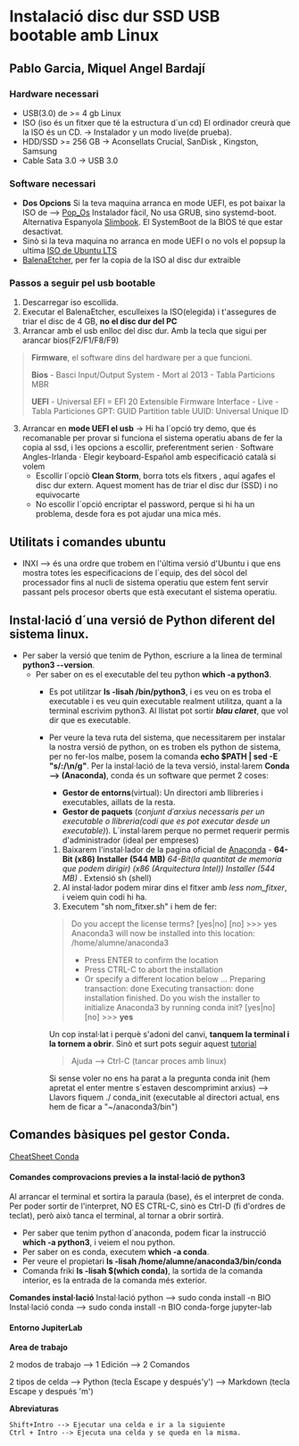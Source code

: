 # Instalació disc dur SSD USB bootable amb Linux
## Pablo Garcia, Miquel Angel Bardají

### Hardware necessari
 - USB(3.0) de >= 4 gb Linux
 - ISO  (iso és un fitxer que té la estructura d´un cd) El ordinador creurà que la ISO és un CD. → Instalador y un modo live(de prueba). 
 - HDD/SSD >= 256 GB → Aconsellats Crucial, SanDisk , Kingston, Samsung
 - Cable Sata 3.0 → USB 3.0

### Software necessari
 - **Dos Opcions** Si la teva maquina arranca en mode UEFI, es pot baixar la ISO de --> [Pop_Os](https://pop.system76.com/)   Instalador fàcil, No usa GRUB, sino systemd-boot. Alternativa Espanyola [Slimbook](https://slimbook.es/). El SystemBoot de la BIOS té que estar desactivat.
 - Sinò si la teva maquina no arranca en mode UEFI o no vols el popsup la ultima  [ISO de Ubuntu LTS ](https://ubuntu.com/download/desktop) 
 - [BalenaEtcher](https://www.balena.io/etcher/), per fer la copia de la ISO al disc dur extraible

### Passos a seguir pel usb bootable

 1. Descarregar iso escollida.
 2. Executar el BalenaEtcher, esculleixes la ISO(elegida) i t'assegures de triar el disc de 4 GB, **no el disc dur del PC**
 3. Arrancar amb el usb enlloc del disc dur. Amb la tecla que sigui per arancar bios(F2/F1/F8/F9)
> **Firmware**, el software dins del hardware per a que funcioni.
>
> **Bios** - Basci Input/Output System - Mort al 2013 - Tabla Particions MBR
>
> **UEFI** - Universal EFI = EFI 20 Extensible Firmware Interface - Live - 
>  Tabla Particiones GPT: GUID Partition table
> UUID: Universal Unique ID
 3. Arrancar en **mode UEFI el usb** → Hi ha l´opció try demo, que és recomanable per provar si funciona el sistema operatiu abans de fer la copia al ssd,  i les opcions a escollir, preferentment serien 
    · Software  Angles-Irlanda
    · Elegir keyboard-Español amb especificació català si volem
    - Escollir l´opciò **Clean Storm**, borra tots els fitxers , aquí agafes el disc dur extern. Aquest moment has de triar el disc dur (SSD) i no equivocarte
    - No escollir l´opció encriptar el password, perque si hi ha un problema, desde fora es pot ajudar una mica més.

## Utilitats i comandes ubuntu

- INXI --> és una ordre que trobem en l'última versió d'Ubuntu i que ens mostra totes les especificacions de l´equip, des del sòcol del processador fins al nucli de sistema operatiu que estem fent servir passant pels procesor oberts que està executant el sistema operatiu.

## Instal·lació d´una versió de Python diferent del sistema linux.
- Per saber la versió que tenim de Python,  escriure a la linea de terminal **python3 --version**.
   -  Per saber on es el executable del teu python **which -a python3**. 
      - Es pot utilitzar **ls -lisah /bin/python3**, i es veu on es troba el executable i es veu quin executable realment utilitza, quant a la terminal escrivim python3. Al llistat pot sortir ***blau claret***, que vol dir que es executable.
	  
	  - Per veure la teva ruta del sistema, que necessitarem per instalar la nostra versió de python,  on es troben els python de sistema, per no fer-los malbe, posem la comanda **echo $PATH | sed -E "s/:/\n/g"**.
	  Per la instal·lació de la teva versió, instal·larem **Conda --> (Anaconda)**, conda és un software que permet 2 coses:
	      - **Gestor de entorns**(virtual): Un directori amb llibreries i executables, aillats de la resta.
		  - **Gestor de paquets** (*conjunt d´arxius necessaris per un executable o llibreria(codi que es pot executar desde un executable)*). 
		  L´instal·larem perque no permet requerir permis d'administrador (ideal per empreses)
		1.  Baixarem l'instal·lador de la pagina oficial de [Anaconda](https://www.anaconda.com/products/individual "Python") - **64-Bit (x86) Installer (544 MB)** *64-Bit(la quantitat de memoria que podem dirigir) (x86 *(Arquitectura Intel)*) Installer (544 MB)* .  Extensió sh (shell)
		2. Al instal·lador podem mirar dins el fitxer amb *less nom_fitxer*, i veiem quin codi hi ha.
		3. Executem "sh nom_fitxer.sh" i hem de fer: 
		> Do you accept the license terms? [yes|no]
		>[no] >>> yes
		>Anaconda3 will now be installed into this location:
		>/home/alumne/anaconda3
		>
		>  - Press ENTER to confirm the location
		>  - Press CTRL-C to abort the installation
		>  - Or specify a different location below
		> ...
		>Preparing transaction: done
		>Executing transaction: done
		>installation finished.
		>Do you wish the installer to initialize Anaconda3
		>by running conda init? [yes|no]
		>[no] >>> **yes**
		
		Un cop instal·lat i perquè s'adoni del canvi, **tanquem la terminal i la tornem a obrir**. Sinò et surt pots seguir aquest [tutorial](https://www.solvetic.com/tutoriales/article/8876-instalar-anaconda-en-ubuntu-20-04/)
		>Ajuda --> Ctrl-C (tancar proces amb linux)
		 
		 Si sense voler no ens ha parat a la pregunta conda init (hem apretat el enter mentre s´estaven descomprimint arxius) --> Llavors fiquem ./ conda_init (executable al directori actual, ens hem de ficar a "~/anaconda3/bin")
			
## Comandes bàsiques pel gestor Conda.

[CheatSheet Conda](https://docs.conda.io/projects/conda/en/latest/user-guide/cheatsheet.html) 


#### Comandes comprovacions previes a la instal·lació de python3
Al arrancar el terminal et sortira la paraula (base), és el interpret de conda.
Per poder sortir de l'interpret, NO ES CTRL-C, sinò es Ctrl-D (fi d'ordres de teclat), però això tanca el terminal, al tornar a obrir sortirà.
- Per saber que tenim python d´anaconda, podem ficar la instrucció **which -a python3**, i veiem el nou python.
- Per saber on es conda, executem **which -a conda**.
- Per veure el propietari **ls -lisah /home/alumne/anaconda3/bin/conda**
- Comanda friki **ls -lisah $(which conda)**, la sortida de la comanda interior, es la entrada de la comanda més exterior.

**Comandes instal·lació**
Instal·lació python --> sudo conda install -n BIO  
Instal·lació conda --> sudo conda install -n BIO conda-forge jupyter-lab


#### Entorno JupiterLab

**Area de trabajo** 

  2 modos de trabajo 
  --> 1 Edición
  --> 2 Comandos
				   
  2 tipos de celda 
  --> Python (tecla Escape y después'y')
  --> Markdown (tecla Escape y después 'm')
		   
		   
**Abreviaturas**

	Shift+Intro --> Ejecutar una celda e ir a la siguiente
	Ctrl + Intro --> Ejecuta una celda y se queda en la misma.
	 


